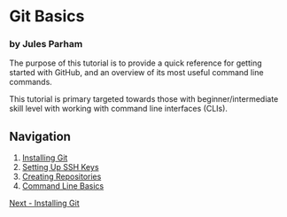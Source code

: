 # Git Basics
### by Jules Parham

The purpose of this tutorial is to provide a quick reference for
getting started with GitHub, and an overview of its most useful
command line commands.

This tutorial is primary targeted towards those with beginner/intermediate
skill level with working with command line interfaces (CLIs).

## Navigation
1. [Installing Git](./pages/installing_git.md)
2. [Setting Up SSH Keys](./pages/ssh_key.md)
3. [Creating Repositories](./pages/creating_repo.md)
4. [Command Line Basics](./pages/command_line_basics.md)

[Next - Installing Git](./pages/installing_git.md)
